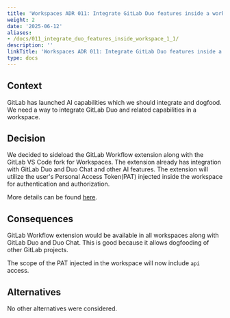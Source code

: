 ```yaml
---
title: 'Workspaces ADR 011: Integrate GitLab Duo features inside a workspace'
weight: 2
date: '2025-06-12'
aliases:
- /docs/011_integrate_duo_features_inside_workspace_1_1/
description: ''
linkTitle: 'Workspaces ADR 011: Integrate GitLab Duo features inside a workspace'
type: docs
---
```


## Context

GitLab has launched AI capabilities which we should integrate and dogfood.
We need a way to integrate GitLab Duo and related capabilities in a workspace.

## Decision

We decided to sideload the GitLab Workflow extension along with the GitLab VS Code fork for Workspaces.
The extension already has integration with GitLab Duo and Duo Chat and other AI features.
The extension will utilize the user's Personal Access Token(PAT) injected inside the workspace for
authentication and authorization.

More details can be found [here](https://gitlab.com/groups/gitlab-org/-/epics/12780).

## Consequences

GitLab Workflow extension would be available in all workspaces along with GitLab Duo and Duo Chat.
This is good because it allows dogfooding of other GitLab projects.

The scope of the PAT injected in the workspace will now include `api` access.

## Alternatives

No other alternatives were considered.
